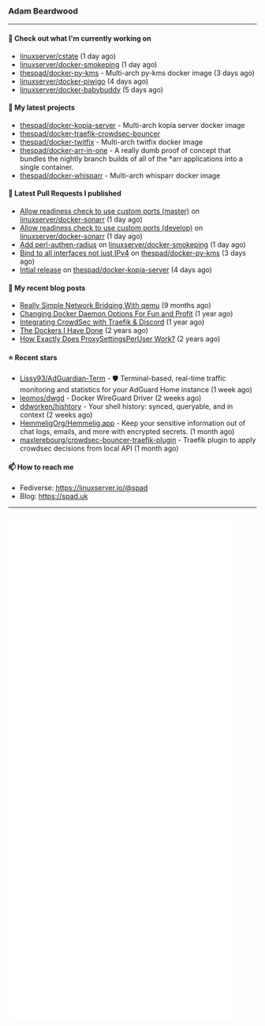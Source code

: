 ### Adam Beardwood
---
#### 👷 Check out what I'm currently working on

- [linuxserver/cstate](https://github.com/linuxserver/cstate) (1 day ago)
- [linuxserver/docker-smokeping](https://github.com/linuxserver/docker-smokeping) (1 day ago)
- [thespad/docker-py-kms](https://github.com/thespad/docker-py-kms) - Multi-arch py-kms docker image (3 days ago)
- [linuxserver/docker-piwigo](https://github.com/linuxserver/docker-piwigo) (4 days ago)
- [linuxserver/docker-babybuddy](https://github.com/linuxserver/docker-babybuddy) (5 days ago)

#### 🌱 My latest projects

- [thespad/docker-kopia-server](https://github.com/thespad/docker-kopia-server) - Multi-arch kopia server docker image 
- [thespad/docker-traefik-crowdsec-bouncer](https://github.com/thespad/docker-traefik-crowdsec-bouncer)
- [thespad/docker-twitfix](https://github.com/thespad/docker-twitfix) - Multi-arch twitfix docker image
- [thespad/docker-arr-in-one](https://github.com/thespad/docker-arr-in-one) - A really dumb proof of concept that bundles the nightly branch builds of all of the *arr applications into a single container.
- [thespad/docker-whisparr](https://github.com/thespad/docker-whisparr) - Multi-arch whisparr docker image

#### 🔨 Latest Pull Requests I published

- [Allow readiness check to use custom ports (master)](https://github.com/linuxserver/docker-sonarr/pull/265) on [linuxserver/docker-sonarr](https://github.com/linuxserver/docker-sonarr) (1 day ago)
- [Allow readiness check to use custom ports (develop)](https://github.com/linuxserver/docker-sonarr/pull/264) on [linuxserver/docker-sonarr](https://github.com/linuxserver/docker-sonarr) (1 day ago)
- [Add perl-authen-radius](https://github.com/linuxserver/docker-smokeping/pull/155) on [linuxserver/docker-smokeping](https://github.com/linuxserver/docker-smokeping) (1 day ago)
- [Bind to all interfaces not just IPv4](https://github.com/thespad/docker-py-kms/pull/30) on [thespad/docker-py-kms](https://github.com/thespad/docker-py-kms) (3 days ago)
- [Intial release](https://github.com/thespad/docker-kopia-server/pull/1) on [thespad/docker-kopia-server](https://github.com/thespad/docker-kopia-server) (4 days ago)

#### 📜 My recent blog posts

- [Really Simple Network Bridging With qemu](https://spad.uk/really-simple-network-bridging-with-qemu/) (9 months ago)
- [Changing Docker Daemon Options For Fun and Profit](https://spad.uk/changing-docker-daemon-options-for-fun-and-profit/) (1 year ago)
- [Integrating CrowdSec with Traefik &amp; Discord](https://spad.uk/integrating-crowdsec-with-traefik-discord/) (1 year ago)
- [The Dockers I Have Done](https://spad.uk/the-dockers-ive-done/) (2 years ago)
- [How Exactly Does ProxySettingsPerUser Work?](https://spad.uk/how-does-proxysettingsperuser-work/) (2 years ago)

#### ⭐ Recent stars

- [Lissy93/AdGuardian-Term](https://github.com/Lissy93/AdGuardian-Term) - 🛡️ Terminal-based, real-time traffic monitoring and statistics for your AdGuard Home instance (1 week ago)
- [leomos/dwgd](https://github.com/leomos/dwgd) - Docker WireGuard Driver (2 weeks ago)
- [ddworken/hishtory](https://github.com/ddworken/hishtory) - Your shell history: synced, queryable, and in context (2 weeks ago)
- [HemmeligOrg/Hemmelig.app](https://github.com/HemmeligOrg/Hemmelig.app) - Keep your sensitive information out of chat logs, emails, and more with encrypted secrets. (1 month ago)
- [maxlerebourg/crowdsec-bouncer-traefik-plugin](https://github.com/maxlerebourg/crowdsec-bouncer-traefik-plugin) - Traefik plugin to apply crowdsec decisions from local API (1 month ago)

#### 📫 How to reach me
- Fediverse: https://linuxserver.io/@spad
- Blog: https://spad.uk
---
<img src="https://raw.githubusercontent.com/thespad/thespad/main/github-metrics.svg">
